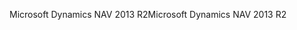 <span data-ttu-id="5a742-101">Microsoft Dynamics NAV 2013 R2</span><span class="sxs-lookup"><span data-stu-id="5a742-101">Microsoft Dynamics NAV 2013 R2</span></span>